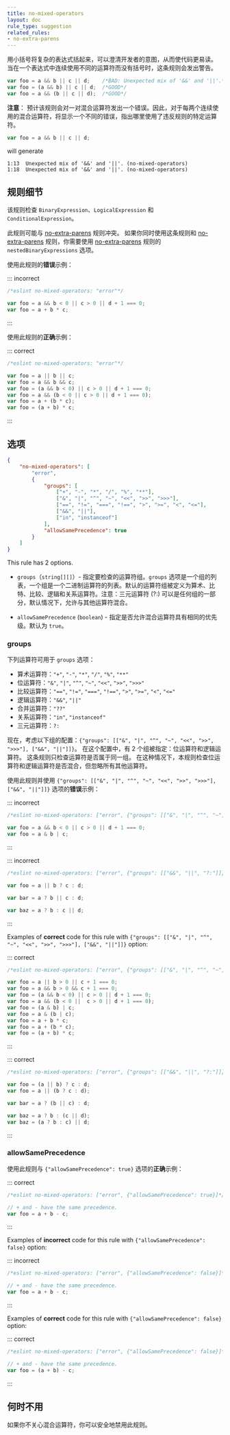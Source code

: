 ```yaml
---
title: no-mixed-operators
layout: doc
rule_type: suggestion
related_rules:
- no-extra-parens
---
```


用小括号将复杂的表达式括起来，可以澄清开发者的意图，从而使代码更易读。
当在一个表达式中连续使用不同的运算符而没有括号时，这条规则会发出警告。

```js
var foo = a && b || c || d;    /*BAD: Unexpected mix of '&&' and '||'.*/
var foo = (a && b) || c || d;  /*GOOD*/
var foo = a && (b || c || d);  /*GOOD*/
```

**注意**：
预计该规则会对一对混合运算符发出一个错误。因此，对于每两个连续使用的混合运算符，将显示一个不同的错误，指出哪里使用了违反规则的特定运算符。

```js
var foo = a && b || c || d;
```

will generate

```shell
1:13  Unexpected mix of '&&' and '||'. (no-mixed-operators)
1:18  Unexpected mix of '&&' and '||'. (no-mixed-operators)
```

## 规则细节

该规则检查 `BinaryExpression`、`LogicalExpression` 和 `ConditionalExpression`。

此规则可能与 [no-extra-parens](no-extra-parens) 规则冲突。
如果你同时使用这条规则和 [no-extra-parens](no-extra-parens) 规则，你需要使用 [no-extra-parens](no-extra-parens) 规则的 `nestedBinaryExpressions` 选项。

使用此规则的**错误**示例：

::: incorrect

```js
/*eslint no-mixed-operators: "error"*/

var foo = a && b < 0 || c > 0 || d + 1 === 0;
var foo = a + b * c;
```

:::

使用此规则的**正确**示例：

::: correct

```js
/*eslint no-mixed-operators: "error"*/

var foo = a || b || c;
var foo = a && b && c;
var foo = (a && b < 0) || c > 0 || d + 1 === 0;
var foo = a && (b < 0 || c > 0 || d + 1 === 0);
var foo = a + (b * c);
var foo = (a + b) * c;
```

:::

## 选项

```json
{
    "no-mixed-operators": [
        "error",
        {
            "groups": [
                ["+", "-", "*", "/", "%", "**"],
                ["&", "|", "^", "~", "<<", ">>", ">>>"],
                ["==", "!=", "===", "!==", ">", ">=", "<", "<="],
                ["&&", "||"],
                ["in", "instanceof"]
            ],
            "allowSamePrecedence": true
        }
    ]
}
```

This rule has 2 options.

* `groups`（`string[][]`）- 指定要检查的运算符组。`groups` 选项是一个组的列表，一个组是一个二进制运算符的列表。默认的运算符组被定义为算术、比特、比较、逻辑和关系运算符。注意：三元运算符 (?:) 可以是任何组的一部分，默认情况下，允许与其他运算符混合。

* `allowSamePrecedence` (`boolean`) - 指定是否允许混合运算符具有相同的优先级。默认为 `true`。

### groups

下列运算符可用于 `groups` 选项：

* 算术运算符：`"+"`, `"-"`, `"*"`, `"/"`, `"%"`, `"**"`
* 位运算符：`"&"`, `"|"`, `"^"`, `"~"`, `"<<"`, `">>"`, `">>>"`
* 比较运算符：`"=="`, `"!="`, `"==="`, `"!=="`, `">"`, `">="`, `"<"`, `"<="`
* 逻辑运算符：`"&&"`, `"||"`
* 合并运算符：`"??"`
* 关系运算符：`"in"`, `"instanceof"`
* 三元运算符：`?:`

现在，考虑以下组的配置：`{"groups": [["&", "|", "^", "~", "<<", ">>", ">>>"], ["&&", "||"]]}`。
在这个配置中，有 2 个组被指定：位运算符和逻辑运算符。
这条规则只检查运算符是否属于同一组。
在这种情况下，本规则检查位运算符和逻辑运算符是否混合，但忽略所有其他运算符。

使用此规则并使用 `{"groups": [["&", "|", "^", "~", "<<", ">>", ">>>"], ["&&", "||"]]}` 选项的**错误**示例：

::: incorrect

```js
/*eslint no-mixed-operators: ["error", {"groups": [["&", "|", "^", "~", "<<", ">>", ">>>"], ["&&", "||"]]}]*/

var foo = a && b < 0 || c > 0 || d + 1 === 0;
var foo = a & b | c;
```

:::

::: incorrect

```js
/*eslint no-mixed-operators: ["error", {"groups": [["&&", "||", "?:"]]}]*/

var foo = a || b ? c : d;

var bar = a ? b || c : d;

var baz = a ? b : c || d;
```

:::

Examples of **correct** code for this rule with `{"groups": [["&", "|", "^", "~", "<<", ">>", ">>>"], ["&&", "||"]]}` option:

::: correct

```js
/*eslint no-mixed-operators: ["error", {"groups": [["&", "|", "^", "~", "<<", ">>", ">>>"], ["&&", "||"]]}]*/

var foo = a || b > 0 || c + 1 === 0;
var foo = a && b > 0 && c + 1 === 0;
var foo = (a && b < 0) || c > 0 || d + 1 === 0;
var foo = a && (b < 0 ||  c > 0 || d + 1 === 0);
var foo = (a & b) | c;
var foo = a & (b | c);
var foo = a + b * c;
var foo = a + (b * c);
var foo = (a + b) * c;
```

:::

::: correct

```js
/*eslint no-mixed-operators: ["error", {"groups": [["&&", "||", "?:"]]}]*/

var foo = (a || b) ? c : d;
var foo = a || (b ? c : d);

var bar = a ? (b || c) : d;

var baz = a ? b : (c || d);
var baz = (a ? b : c) || d;
```

:::

### allowSamePrecedence

使用此规则与 `{"allowSamePrecedence": true}` 选项的**正确**示例：

::: correct

```js
/*eslint no-mixed-operators: ["error", {"allowSamePrecedence": true}]*/

// + and - have the same precedence.
var foo = a + b - c;
```

:::

Examples of **incorrect** code for this rule with `{"allowSamePrecedence": false}` option:

::: incorrect

```js
/*eslint no-mixed-operators: ["error", {"allowSamePrecedence": false}]*/

// + and - have the same precedence.
var foo = a + b - c;
```

:::

Examples of **correct** code for this rule with `{"allowSamePrecedence": false}` option:

::: correct

```js
/*eslint no-mixed-operators: ["error", {"allowSamePrecedence": false}]*/

// + and - have the same precedence.
var foo = (a + b) - c;
```

:::

## 何时不用

如果你不关心混合运算符，你可以安全地禁用此规则。
